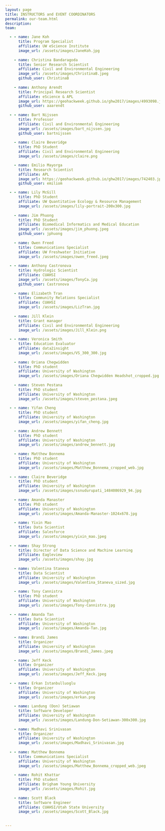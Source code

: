 ```yaml
---
layout: page
title: INSTRUCTORS and EVENT COORDINATORS
permalink: our-team.html
description:
team:

  - - name: Jane Koh
      title: Program Specialist
      affiliate: UW eScience Institute
      image_url: /assets/images/JaneKoh.jpg
      
    - name: Christina Bandaragoda
      title: Senior Research Scientist
      affiliate: Civil and Environmental Engineering
      image_url: /assets/images/ChristinaB.jpeg
      github_user: ChristinaB
      
    - name: Anthony Arendt
      title: Principal Research Scientist
      affiliate: eScience & APL
      image_url: https://geohackweek.github.io/ghw2017/images/4993098.jpeg
      github_user: aaarendt
      
  - - name: Bart Nijssen
      title: Professor
      affiliate: Civil and Environmental Engineering
      image_url: /assets/images/bart_nijssen.jpg
      github_user: bartnijssen
      
    - name: Claire Beveridge
      title: PhD Student
      affiliate: Civil and Environmental Engineering
      image_url: /assets/images/claire.png

    - name: Emilio Mayorga
      title: Research Scientist
      affiliate: APL
      image_url: https://geohackweek.github.io/ghw2017/images/742403.jpg
      github_user: emiliom

  - - name: Lily McGill
      title: PhD Student
      affiliate: UW Quantitative Ecology & Resource Management
      image_url: /assets/images/lily-portrait-200x300.jpg
      
    - name: Jim Phuong
      title: PhD Student
      affiliate: Biomedical Informatics and Medical Education
      image_url: /assets/images/jim_phuong.jpeg
      github_user: jphuong
      
    - name: Owen Freed
      title: Communications Specialist
      affiliate: UW Freshwater Initiative
      image_url: /assets/images/owen_freed.jpeg
      
  - - name: Anthony Castronova
      title: Hydrologic Scientist
      affiliate: CUAHSI
      image_url: /assets/images/TonyCa.jpg
      github_user: Castronova
        
    - name: Elizabeth Tran
      title: Community Relations Specialist
      affiliate: CUAHSI
      image_url: /assets/images/LizTran.jpg
      
    - name: Jill Klein
      title: Grant manager
      affiliate: Civil and Environmental Engineering
      image_url: /assets/images/Jill_Klein.png 
      
  - - name: Veronica Smith
      title: Education Evaluator
      affiliate: data2insight
      image_url: /assets/images/VS_300_300.jpg
        
    - name: Oriana Chegwidden
      title: PhD student
      affiliate: University of Washington
      image_url: /assets/images/Oriana Chegwidden Headshot_cropped.jpg
      
    - name: Steven Pestana
      title: PhD student
      affiliate: University of Washington
      image_url: /assets/images/steven_pestana.jpeg
      
  - - name: Yifan Cheng
      title: PhD student
      affiliate: University of Washington
      image_url: /assets/images/yifan_cheng.jpg
        
    - name: Andrew Bennett
      title: PhD student
      affiliate: University of Washington
      image_url: /assets/images/andrew_bennett.jpg
      
    - name: Matthew Bonnema
      title: PhD student
      affiliate: University of Washington
      image_url: /assets/images/Matthew_Bonnema_cropped_web.jpg
      
  - - name: Claire Beveridge
      title: PhD student
      affiliate: University of Washington
      image_url: /assets/images/ssnudurupati_1484086929_94.jpg
        
    - name: Amanda Manaster
      title: PhD student
      affiliate: University of Washington
      image_url: /assets/images/Amanda-Manaster-1024x678.jpg
      
    - name: Yixin Mao
      title: Data Scientist
      affiliate: Salesforce
      image_url: /assets/images/yixin_mao.jpeg
      
  - - name: Shay Strong 
      title: Director of Data Science and Machine Learning
      affiliate: Eagleview
      image_url: /assets/images/shay.jpg
        
    - name: Valentina Staneva
      title: Data Scientist
      affiliate: University of Washington
      image_url: /assets/images/Valentina_Staneva_sized.jpg
      
    - name: Tony Cannistra
      title: PhD student
      affiliate: University of Washington
      image_url: /assets/images/Tony-Cannistra.jpg
      
  - - name: Amanda Tan 
      title: Data Scientist
      affiliate: University of Washington
      image_url: /assets/images/Amanda-Tan.jpg
      
    - name: Brandi James
      title: Organizer
      affiliate: University of Washington
      image_url: /assets/images/Brandi_James.jpeg
      
    - name: Jeff Keck
      title: Organizer
      affiliate: University of Washington
      image_url: /assets/images/Jeff_Keck.jpeg
      
  - - name: Erkan Istanbulluoglu
      title: Organizer
      affiliate: University of Washington
      image_url: /assets/images/erkan.png
      
    - name: Landung (Don) Setiawan
      title: Software Developer
      affiliate: University of Washington
      image_url: /assets/images/Landung-Don-Setiawan-300x300.jpg
      
    - name: Madhavi Srinivasan
      title: Organizer
      affiliate: University of Washington
      image_url: /assets/images/Madhavi_Srinivasan.jpg
      
  - - name: Matthew Bonnema
      title: Communications Specialist
      affiliate: University of Washington
      image_url: /assets/images/Matthew_Bonnema_cropped_web.jpeg
      
    - name: Rohit Khattar
      title: PhD student
      affiliate: Brigham Young University 
      image_url: /assets/images/Rohit.jpg
      
    - name: Scott Black
      title: Software Engineer
      affiliate: CUAHSI/Utah State University
      image_url: /assets/images/Scott_Black.jpg
      
         
---
```


